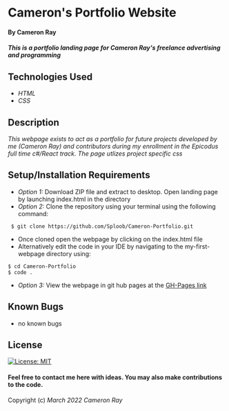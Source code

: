 # Cameron's Portfolio Website

#### By **Cameron Ray**

#### _This is a portfolio landing page for Cameron Ray's freelance advertising and programming_

## Technologies Used

* _HTML_
* _CSS_

## Description

_This webpage exists to act as a portfolio for future projects developed by me (Cameron Ray) and contributors during my enrollment in the Epicodus full time c#/React track. The page utlizes project specific css_

## Setup/Installation Requirements

* _Option 1:_ Download ZIP file and extract to desktop. Open landing page by launching index.html in the directory
* _Option 2:_ Clone the repository using your terminal using the following command:
```
 $ git clone https://github.com/Sploob/Cameron-Portfolio.git
 ```
* Once cloned open the webpage by clicking on the index.html file
* Alternatively edit the code in your IDE by navigating to the my-first-webpage directory using:
```
$ cd Cameron-Portfolio
$ code .
```
* _Option 3:_ View the webpage in git hub pages at the [GH-Pages link](https://sploob.github.io/Cameron-Portfolio)

## Known Bugs

* no known bugs

## License

[![License: MIT](https://img.shields.io/badge/License-MIT-yellow.svg)](https://opensource.org/licenses/MIT)

#### Feel free to contact me here with ideas. You may also make contributions to the code.

Copyright (c) _March 2022_ _Cameron Ray_
